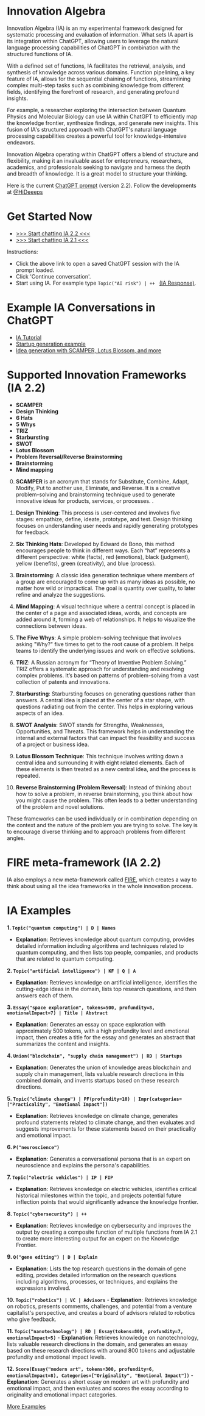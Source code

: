 # Innovation Algebra

Innovation Algebra (IA) is an my experimental framework designed for systematic processing and evaluation of information. What sets IA apart is its integration within ChatGPT, allowing users to leverage the natural language processing capabilities of ChatGPT in combination with the structured functions of IA.

With a defined set of functions, IA facilitates the retrieval, analysis, and synthesis of knowledge across various domains. Function pipelining, a key feature of IA, allows for the sequential chaining of functions, streamlining complex multi-step tasks such as combining knowledge from different fields, identifying the forefront of research, and generating profound insights.

For example, a researcher exploring the intersection between Quantum Physics and Molecular Biology can use IA within ChatGPT to efficiently map the knowledge frontier, synthesize findings, and generate new insights. This fusion of IA's structured approach with ChatGPT's natural language processing capabilities creates a powerful tool for knowledge-intensive endeavors.

Innovation Algebra operating within ChatGPT offers a blend of structure and flexibility, making it an invaluable asset for entepreneurs, researchers, academics, and professionals seeking to navigate and harness the depth and breadth of knowledge. It is a great model to structure your thinking.

Here is the current [ChatGPT prompt](/ia-gpt-4.md) (version 2.2). Follow the developments at [@HiDeeeps](https://twitter.com/HiDeeeps)

# Get Started Now

- [>>> Start chatting IA 2.2 <<<](https://chat.openai.com/share/977119a8-60ef-49d4-8a0f-4e0ae6ce9ff1)
- [>>> Start chatting IA 2.1 <<<](https://chat.openai.com/share/139f640b-b979-4c21-8c0e-e780bf84a4f1)

Instructions:

* Click the above link to open a saved ChatGPT session with the IA prompt loaded.
* Click 'Continue conversation'.
* Start using IA. For example type `Topic("AI risk") | ++ ` [(IA Response)](ai-risk.md).

# Example IA Conversations in ChatGPT

* [IA Tutorial](https://chat.openai.com/share/9bc94c10-e193-4d23-bc19-923844bf32cc)
* [Startup generation example](https://chat.openai.com/share/01f819ea-fb9c-4367-9a5e-e16f30c11404)
* [Idea generation with SCAMPER, Lotus Blossom, and more](https://chat.openai.com/share/40775f0a-3e6e-45c6-90d4-d4c76a1cfd83)

# Supported Innovation Frameworks (IA 2.2)

- **SCAMPER**
- **Design Thinking**
- **6 Hats**
- **5 Whys**
- **TRIZ**
- **Starbursting**
- **SWOT**
- **Lotus Blossom**
- **Problem Reversal/Reverse Brainstorming**
- **Brainstorming**
- **Mind mapping**


0. **SCAMPER** is an acronym that stands for Substitute, Combine, Adapt, Modify, Put to another use, Eliminate, and Reverse. It is a creative problem-solving and brainstorming technique used to generate innovative ideas for products, services, or processes. .

1. **Design Thinking**: This process is user-centered and involves five stages: empathize, define, ideate, prototype, and test. Design thinking focuses on understanding user needs and rapidly generating prototypes for feedback.

2. **Six Thinking Hats**: Developed by Edward de Bono, this method encourages people to think in different ways. Each “hat” represents a different perspective: white (facts), red (emotions), black (judgment), yellow (benefits), green (creativity), and blue (process).

3. **Brainstorming**: A classic idea generation technique where members of a group are encouraged to come up with as many ideas as possible, no matter how wild or impractical. The goal is quantity over quality, to later refine and analyze the suggestions.

4. **Mind Mapping**: A visual technique where a central concept is placed in the center of a page and associated ideas, words, and concepts are added around it, forming a web of relationships. It helps to visualize the connections between ideas.

5. **The Five Whys**: A simple problem-solving technique that involves asking "Why?" five times to get to the root cause of a problem. It helps teams to identify the underlying issues and work on effective solutions.

6. **TRIZ**: A Russian acronym for “Theory of Inventive Problem Solving.” TRIZ offers a systematic approach for understanding and resolving complex problems. It’s based on patterns of problem-solving from a vast collection of patents and innovations.

7. **Starbursting**: Starbursting focuses on generating questions rather than answers. A central idea is placed at the center of a star shape, with questions radiating out from the center. This helps in exploring various aspects of an idea.

8. **SWOT Analysis**: SWOT stands for Strengths, Weaknesses, Opportunities, and Threats. This framework helps in understanding the internal and external factors that can impact the feasibility and success of a project or business idea.

9. **Lotus Blossom Technique**: This technique involves writing down a central idea and surrounding it with eight related elements. Each of these elements is then treated as a new central idea, and the process is repeated.

10. **Reverse Brainstorming (Problem Reversal)**: Instead of thinking about how to solve a problem, in reverse brainstorming, you think about how you might cause the problem. This often leads to a better understanding of the problem and novel solutions.

These frameworks can be used individually or in combination depending on the context and the nature of the problem you are trying to solve. The key is to encourage diverse thinking and to approach problems from different angles.

# FIRE meta-framework (IA 2.2)

IA also employs a new meta-framework called [FIRE](FIRE.md), which creates a way to think about using all the idea frameworks in the whole innovation process.

# IA Examples

**1. `Topic("quantum computing") | D | Names`**
   - **Explanation**: Retrieves knowledge about quantum computing, provides detailed information including algorithms and techniques related to quantum computing, and then lists top people, companies, and products that are related to quantum computing.

**2. `Topic("artificial intelligence") | KF | Q | A`**
   - **Explanation**: Retrieves knowledge on artificial intelligence, identifies the cutting-edge ideas in the domain, lists top research questions, and then answers each of them.

**3. `Essay("space exploration", tokens=500, profundity=8, emotionalImpact=7) | Title | Abstract`**
   - **Explanation**: Generates an essay on space exploration with approximately 500 tokens, with a high profundity level and emotional impact, then creates a title for the essay and generates an abstract that summarizes the content and insights.

**4. `Union("blockchain", "supply chain management") | RD | Startups`**
   - **Explanation**: Generates the union of knowledge areas blockchain and supply chain management, lists valuable research directions in this combined domain, and invents startups based on these research directions.

**5. `Topic("climate change") | PF(profundity=10) | Impr(categories=["Practicality", "Emotional Impact"])`**
   - **Explanation**: Retrieves knowledge on climate change, generates profound statements related to climate change, and then evaluates and suggests improvements for these statements based on their practicality and emotional impact.

**6. `P("neuroscience")`**
   - **Explanation**: Generates a conversational persona that is an expert on neuroscience and explains the persona's capabilities.

**7. `Topic("electric vehicles") | IP | FIP`**
   - **Explanation**: Retrieves knowledge on electric vehicles, identifies critical historical milestones within the topic, and projects potential future inflection points that would significantly advance the knowledge frontier.

**8. `Topic("cybersecurity") | ++`**
   - **Explanation**: Retrieves knowledge on cybersecurity and improves the output by creating a composite function of multiple functions from IA 2.1 to create more interesting output for an expert on the Knowledge Frontier.

**9. `Q("gene editing") | D | Explain`**
   - **Explanation**: Lists the top research questions in the domain of gene editing, provides detailed information on the research questions including algorithms, processes, or techniques, and explains the expressions involved.

**10. `Topic("robotics") | VC | Advisors`**
    - **Explanation**: Retrieves knowledge on robotics, presents comments, challenges, and potential from a venture capitalist's perspective, and creates a board of advisors related to robotics who give feedback.

**11. `Topic("nanotechnology") | RD | Essay(tokens=800, profundity=7, emotionalImpact=5)`**
    - **Explanation**: Retrieves knowledge on nanotechnology, lists valuable research directions in the domain, and generates an essay based on these research directions with around 800 tokens and adjustable profundity and emotional impact levels.

**12. `Score(Essay("modern art", tokens=300, profundity=6, emotionalImpact=8), Categories=["Originality", "Emotional Impact"])`**
    - **Explanation**: Generates a short essay on modern art with profundity and emotional impact, and then evaluates and scores the essay according to originality and emotional impact categories.
    
[More Examples](examples.md)

